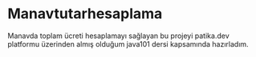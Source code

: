 # Manavtutarhesaplama
Manavda toplam ücreti hesaplamayı sağlayan bu projeyi patika.dev platformu üzerinden almış olduğum java101 dersi kapsamında hazırladım.
